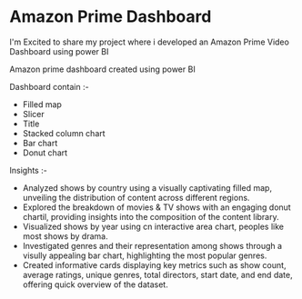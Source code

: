 # Amazon Prime Dashboard

I'm Excited to share my project where i developed an Amazon Prime Video Dashboard using power BI

Amazon prime dashboard created using power BI

Dashboard contain :-

 - Filled map
 - Slicer
 - Title
 - Stacked column chart
 - Bar chart
 - Donut chart

Insights :-

- Analyzed shows by country using a visually captivating filled map, unveiling the distribution of content across different regions.
- Explored the breakdown of movies & TV shows with an engaging donut chartil, providing insights into the composition of the content library.
- Visualized shows by year using cn interactive area chart, peoples like most shows by drama.
- Investigated genres and their representation among shows through a visully appealing bar chart, highlighting the most popular genres.
- Created informative cards displaying key metrics such as show count, average ratings, unique genres, total directors, start date, and end date, offering quick overview of the dataset.
